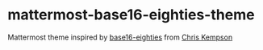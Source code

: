 # mattermost-base16-eighties-theme

Mattermost theme inspired by [base16-eighties](https://base16.vercel.app/previews/base16-eighties) from [Chris Kempson](https://github.com/chriskempson)
